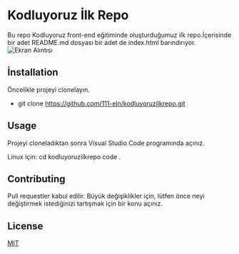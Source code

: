 # Kodluyoruz İlk Repo
Bu repo Kodluyoruz front-end eğitiminde oluşturduğumuz ilk repo.İçerisinde bir adet README.md dosyası bir adet de index.html barındırıyor.
![Ekran Alıntısı](https://user-images.githubusercontent.com/68028577/179370151-df03112b-a1b2-42dd-b7ed-a9054bec71b6.PNG)
## İnstallation
Öncelikle projeyi clonelayın.
- git clone https://github.com/111-eln/kodluyoruzilkrepo.git
## Usage
Projeyi cloneladıktan sonra Visual Studio Code programında açınız.

Linux için:
cd kodluyoruzilkrepo
code .
## Contributing
Pull requestler kabul edilir. Büyük değişiklikler için, lütfen önce neyi değiştirmek istediğinizi tartışmak için bir konu açınız.

## License
[MIT](https://choosealicense.com/licenses/mit/)
